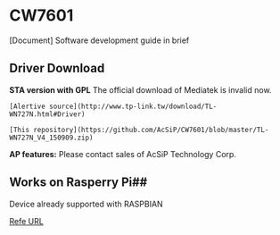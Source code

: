 # CW7601
[Document] Software development guide in brief


<h2> Driver Download </h2>
  <B>STA version with GPL</B>
    The official download of Mediatek is invalid now.
    
    [Alertive source](http://www.tp-link.tw/download/TL-WN727N.html#Driver)
    
    [This repository](https://github.com/AcSiP/CW7601/blob/master/TL-WN727N_V4_150909.zip)
    

  <B>AP features:</B>
	  Please contact sales of AcSiP Technology Corp.



## Works on Rasperry Pi##
  Device already supported with RASPBIAN
  
  [Refe URL](https://github.com/AcSiP/CW7601/blob/master/Read_Me/For_Rasperry_Pi.md)
